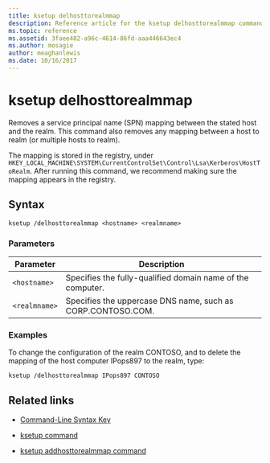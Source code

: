 ```yaml
---
title: ksetup delhosttorealmmap
description: Reference article for the ksetup delhosttorealmmap command, which removes a service principal name (SPN) mapping between the stated host and the realm.
ms.topic: reference
ms.assetid: 3faee482-a96c-4614-86fd-aaa446643ec4
ms.author: mosagie
author: meaghanlewis
ms.date: 10/16/2017
---
```


# ksetup delhosttorealmmap

Removes a service principal name (SPN) mapping between the stated host and the realm. This command also removes any mapping between a host to realm (or multiple hosts to realm).

The mapping is stored in the registry, under `HKEY_LOCAL_MACHINE\SYSTEM\CurrentControlSet\Control\Lsa\Kerberos\HostToRealm`. After running this command, we recommend making sure the mapping appears in the registry.

## Syntax

```
ksetup /delhosttorealmmap <hostname> <realmname>
```

### Parameters

| Parameter | Description |
| --------- | ----------- |
| `<hostname>` | Specifies the fully-qualified domain name of the computer. |
| `<realmname>` | Specifies the uppercase DNS name, such as CORP.CONTOSO.COM. |

### Examples

To change the configuration of the realm CONTOSO, and to delete the mapping of the host computer IPops897 to the realm, type:

```
ksetup /delhosttorealmmap IPops897 CONTOSO
```

## Related links

- [Command-Line Syntax Key](command-line-syntax-key.md)

- [ksetup command](ksetup.md)

- [ksetup addhosttorealmmap command](ksetup-addhosttorealmmap.md)
